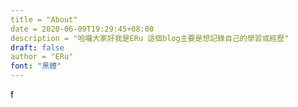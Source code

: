 ```yaml
---
title = "About"
date = 2020-06-09T19:29:45+08:00
description = "哈囉大家好我是ERu 這個blog主要是想記錄自己的學習或經歷"
draft: false
author = "ERu"
font: "黑體"
---
```


f